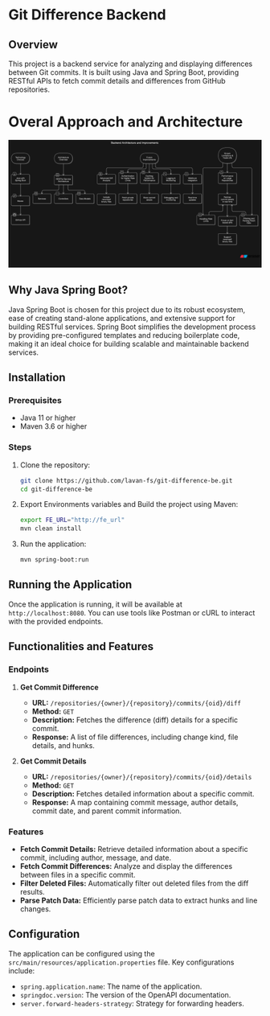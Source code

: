 # Git Difference Backend

## Overview

This project is a backend service for analyzing and displaying differences between Git commits. It is built using Java and Spring Boot, providing RESTful APIs to fetch commit details and differences from GitHub repositories.

# Overal Approach and Architecture
<img src="https://github.com/lavan-fs/git-difference-fe/blob/main/public/images/be-architecture.png?raw=true" alt="BE Approach and Architectural Decisions">

## Why Java Spring Boot?

Java Spring Boot is chosen for this project due to its robust ecosystem, ease of creating stand-alone applications, and extensive support for building RESTful services. Spring Boot simplifies the development process by providing pre-configured templates and reducing boilerplate code, making it an ideal choice for building scalable and maintainable backend services.

## Installation

### Prerequisites

- Java 11 or higher
- Maven 3.6 or higher


### Steps

1. Clone the repository:
    ```sh
    git clone https://github.com/lavan-fs/git-difference-be.git
    cd git-difference-be
    ```

2. Export Environments variables and  Build the project using Maven:
    ```sh
   export FE_URL="http://fe_url"
    mvn clean install
    ```

3. Run the application:
    ```sh
    mvn spring-boot:run
    ```

## Running the Application

Once the application is running, it will be available at `http://localhost:8080`. You can use tools like Postman or cURL to interact with the provided endpoints.

## Functionalities and Features

### Endpoints

1. **Get Commit Difference**
    - **URL:** `/repositories/{owner}/{repository}/commits/{oid}/diff`
    - **Method:** `GET`
    - **Description:** Fetches the difference (diff) details for a specific commit.
    - **Response:** A list of file differences, including change kind, file details, and hunks.

2. **Get Commit Details**
    - **URL:** `/repositories/{owner}/{repository}/commits/{oid}/details`
    - **Method:** `GET`
    - **Description:** Fetches detailed information about a specific commit.
    - **Response:** A map containing commit message, author details, commit date, and parent commit information.

### Features

- **Fetch Commit Details:** Retrieve detailed information about a specific commit, including author, message, and date.
- **Fetch Commit Differences:** Analyze and display the differences between files in a specific commit.
- **Filter Deleted Files:** Automatically filter out deleted files from the diff results.
- **Parse Patch Data:** Efficiently parse patch data to extract hunks and line changes.

## Configuration

The application can be configured using the `src/main/resources/application.properties` file. Key configurations include:

- `spring.application.name`: The name of the application.
- `springdoc.version`: The version of the OpenAPI documentation.
- `server.forward-headers-strategy`: Strategy for forwarding headers.

